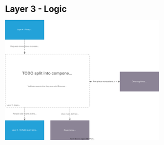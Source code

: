 # Layer 3 - Logic

![C4 component diagram of layer 3](/doc/layer3_logic/component_diagra.drawio.svg)
